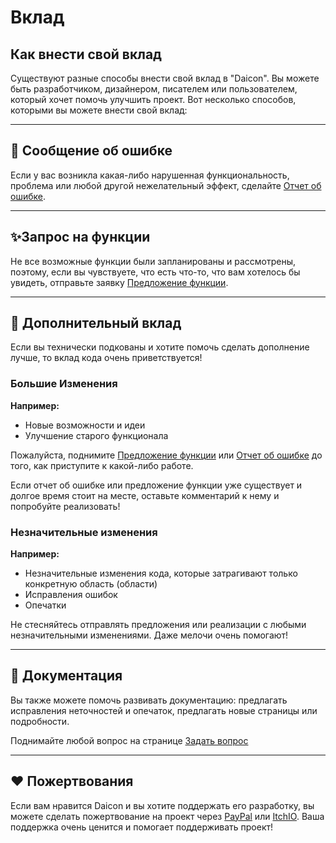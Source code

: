 # Вклад

## Как внести свой вклад

Существуют разные способы внести свой вклад в "Daicon". Вы можете быть разработчиком, дизайнером, писателем или пользователем, который хочет помочь улучшить проект. Вот несколько способов, которыми вы можете внести свой вклад:

---
## 🐛 Сообщение об ошибке

Если у вас возникла какая-либо нарушенная функциональность, проблема или любой другой нежелательный эффект, сделайте [Отчет об ошибке](https://github.com/arukurei/Daicon/issues/new/choose).

---
## ✨Запрос на функции

Не все возможные функции были запланированы и рассмотрены, поэтому, если вы чувствуете, что есть что-то, что вам хотелось бы увидеть, отправьте заявку [Предложение функции](https://github.com/arukurei/Daicon/issues/new/choose).

---
## 🧰 Дополнительный вклад

Если вы технически подкованы и хотите помочь сделать дополнение лучше, то вклад кода очень приветствуется!

### Большие Изменения

**Например:**

- Новые возможности и идеи
- Улучшение старого функционала

Пожалуйста, поднимите [Предложение функции](https://github.com/arukurei/Daicon/issues/new/choose) или [Отчет об ошибке](https://github.com/arukurei/Daicon/issues/new/choose) до того, как приступите к какой-либо работе.

Если отчет об ошибке или предложение функции уже существует и долгое время стоит на месте, оставьте комментарий к нему и попробуйте реализовать!

### Незначительные изменения

**Например:**

- Незначительные изменения кода, которые затрагивают только конкретную область (области)
- Исправления ошибок
- Опечатки

Не стесняйтесь отправлять предложения или реализации с любыми незначительными изменениями. Даже мелочи очень помогают!

---
## 📃 Документация

Вы также можете помочь развивать документацию: предлагать исправления неточностей и опечаток, предлагать новые страницы или подробности.

Поднимайте любой вопрос на странице [Задать вопрос](https://github.com/arukurei/daicon-docs/issues/new/choose)

---
## ❤️ Пожертвования

Если вам нравится Daicon и вы хотите поддержать его разработку, вы можете сделать пожертвование на проект через [PayPal](https://www.paypal.com/donate/?hosted_button_id=LF5SHGQDXK2PG) или [ItchIO](https://alkrei.itch.io/daicon). Ваша поддержка очень ценится и помогает поддерживать проект!